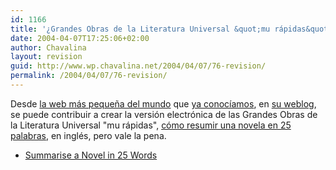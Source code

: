 ```yaml
---
id: 1166
title: '¿Grandes Obras de la Literatura Universal &quot;mu rápidas&quot; inglis version?'
date: 2004-04-07T17:25:06+02:00
author: Chavalina
layout: revision
guid: http://www.wp.chavalina.net/2004/04/07/76-revision/
permalink: /2004/04/07/76-revision/
---
```

Desde <a href="http://www.guimp.com/" target="_blank">la web más peque&ntilde;a del mundo</a> que <a href="http://www.chavalina.net/comentar.php?idpost=68" target="_self">ya conocíamos</a>, en <a href="http://www.guimp.com/blog/blog040301.html" target="_blank">su weblog</a>, se puede contribuir a crear la versión electrónica de las Grandes Obras de la Literatura Universal "mu rápidas", <a href="http://ilx.wh3rd.net/thread.php?msgid=4328588" target="_blank">cómo resumir una novela en 25 palabras</a>, en inglés, pero vale la pena. 

  * <a href="http://ilx.wh3rd.net/thread.php?msgid=4328588" target="_blank">Summarise a Novel in 25 Words<br /> </a>